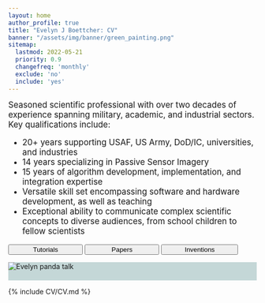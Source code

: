 ```yaml
---
layout: home
author_profile: true
title: "Evelyn J Boettcher: CV"
banner: "/assets/img/banner/green_painting.png"
sitemap:
  lastmod: 2022-05-21
  priority: 0.9
  changefreq: 'monthly'
  exclude: 'no'
  include: 'yes'
---
```


<meta name="twitter:card" content="summary" />
<meta name="twitter:site" content="@didactex" />
<meta name="twitter:creator" content="@didactex" />
<meta property="og:url" content="https://ejboettcher.github.io/evelyn_j_boettcher_cv/" />
<meta property="og:title" content="Evelyn J Boettcher: CV" />
<meta property="og:description" content="Evelyn J. Boettcher resume" />
<meta property="og:image" content="https://ejboettcher.github.io/evelyn_j_boettcher_cv/assets/img/logos/dayton_gearfilled_bike.png" />

<div class="content-new-info">
<div class="square">
    <big>Seasoned scientific professional with over two decades of experience spanning military, academic, and industrial sectors. 
<br/>
Key qualifications include:

<ul>
<li> 20+ years supporting USAF, US Army, DoD/IC, universities, and industries</li>
<li> 14 years specializing in Passive Sensor Imagery</li>
<li> 15 years of algorithm development, implementation, and integration expertise</li>
<li> Versatile skill set encompassing software and hardware development, as well as teaching</li>
<li> Exceptional ability to communicate complex scientific concepts to diverse audiences, from school children to fellow scientists </li>
</ul
>
     </big>
     
</div>
</div>
<section id="index-work" style="padding-bottom:15px">
<div style="width:100%">
  <div class="btn-group" style="width:100%">
        <button onclick="location.href='{{ site.baseurl }}/tutorials';" style="width:30%">Tutorials</button>
        <button onclick="location.href='{{ site.baseurl }}/publications';" style="width:30%">Papers</button>
        <button onclick="location.href='{{ site.baseurl }}/inventions';" style=" width:31%">Inventions</button>
  </div>
</div>
</section>
<section id="portfolio-work" style="background-color: #c4d7d7; padding-bottom:20px; padding-top:20px width:100%">
    <div class="content-new-streams">
        <img src="{{ site.baseurl }}/assets/img/index/evelyn_pandas_talk.jpeg" alt="Evelyn panda talk">
   </div>
</section>

{% include CV/CV.md %}
